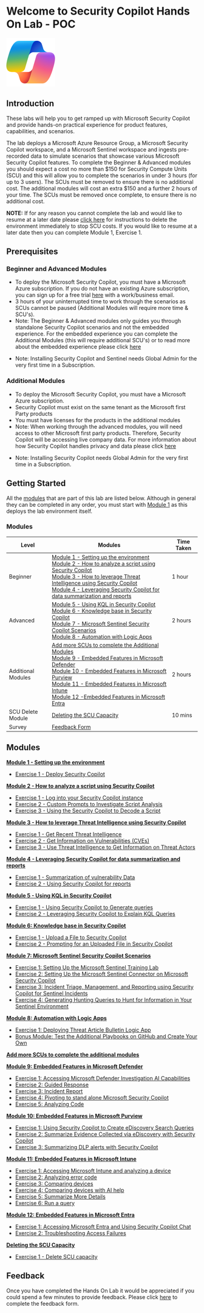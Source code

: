 # Welcome to Security Copilot Hands On Lab - POC

![Security CoPilot Logo](https://github.com/Azure/Copilot-For-Security/blob/main/Images/ic_fluent_copilot_64_64%402x.png)

## Introduction

These labs will help you to get ramped up with Microsoft Security Copilot and provide hands-on practical experience for product features, capabilities, and scenarios.

The lab deploys a Microsoft Azure Resource Group, a Microsoft Security Copilot workspace, and a Microsoft Sentinel workspace and ingests pre-recorded data to simulate scenarios that showcase various Microsoft Security Copilot features. To complete the Beginner & Advanced modules you should expect a cost no more than $150 for Security Compute Units (SCU) and this will allow you to complete the scenarios in under 3 hours (for up to 3 users). The SCUs must be removed to ensure there is no additional cost. The additional modules will cost an extra $150 and a further 2 hours of your time. The SCUs must be removed once complete, to ensure there is no additional cost.

**NOTE:** If for any reason you cannot complete the lab and would like to resume at a later date please [click here](https://aka.ms/CFSDeleteSCU) for instructions to delete the environment immediately to stop SCU costs. If you would like to resume at a later date then you can complete Module 1, Exercise 1.

## Prerequisites 
### Beginner and Advanced Modules
- To deploy the Microsoft Security Copilot, you must have a Microsoft Azure subscription. If you do not have an existing Azure subscription, you can sign up for a free trial [here](https://azure.microsoft.com/free/) with a work/business email.
- 3 hours of your uninterrupted time to work through the scenarios as SCUs cannot be paused (Additional Modules will require more time & SCU's).
- Note: The Beginner & Advanced modules only guides you through standalone Security Copilot scenarios and not the embedded experience. For the embedded experience you can complete the Additional Modules (this will require additional SCU's) or to read more about the embedded experience please click [here](https://learn.microsoft.com/en-us/copilot/security/experiences-security-copilot)
<!--- - Permissions to create a resource group in your Azure subscription --->
- Note: Installing Security Copilot and Sentinel needs Global Admin for the very first time in a Subscription.

### Additional Modules
- To deploy the Microsoft Security Copilot, you must have a Microsoft Azure subscription.
- Security Copilot must exist on the same tenant as the Microsoft first Party products  
- You must have licenses for the products in the additional modules
- Note: When working through the advanced modules, you will need access to other Microsoft first party products. Therefore, Security Copilot will be accessing live company data. For more information about how Security Copilot handles privacy and data please click [here](https://learn.microsoft.com/en-us/copilot/security/privacy-data-security)
<!--- - Permissions to create a resource group in your Azure subscription --->
- Note: Installing Security Copilot needs Global Admin for the very first time in a Subscription.
## Getting Started

All the [modules](Modules) that are part of this lab are listed below. Although in general they can be completed in any order, you must start with [Module 1](Modules/Module-1-Setting-up-the-environment.md) as this deploys the lab environment itself.

### Modules

| Level    | Modules | Time Taken |
|----------|---------|------------|
| Beginner | [Module 1 - Setting up the environment](https://aka.ms/CfSModule1) <br> [Module 2 - How to analyze a script using Security Copilot](https://aka.ms/CfSModule2) <br> [Module 3 - How to leverage Threat Intelligence using Security Copilot](https://aka.ms/CfSModule3) <br> [Module 4 - Leveraging Security Copilot for data summarization and reports](https://aka.ms/CfSModule4) | 1 hour |
| Advanced | [Module 5 - Using KQL in Security Copilot](https://aka.ms/CfSModule5) <br> [Module 6 - Knowledge base in Security Copilot](https://aka.ms/CfSModule6) <br> [Module 7 - Microsoft Sentinel Security Copilot Scenarios](https://aka.ms/CfSModule7) <br> [Module 8 - Automation with Logic Apps](https://aka.ms/CfSModule8) <br>  | 2 hours |
| Additional Modules | [Add more SCUs to complete the Additional Modules](https://github.com/jmf321/CfS-Hands-On-Lab/blob/main/Modules/AdditionalSCUs) <br> [Module 9 - Embedded Features in Microsoft Defender](https://aka.ms/CfSModule9) <br> [Module 10 - Embedded Features in Microsoft Purview](https://aka.ms/CfSModule10) <br> [Module 11 - Embedded Features in Microsoft Intune](https://aka.ms/CfSModule11) <br> [Module 12 -Embedded Features in Microsoft Entra](https://aka.ms/CfSModule12) <br>  | 2 hours |
| SCU Delete Module | [Deleting the SCU Capacity](https://aka.ms/CFSDeleteSCU) | 10 mins
| Survey | [Feedback Form](https://forms.office.com/r/UbeFd7uuBc)

## Modules

[**Module 1 - Setting up the environment**](https://aka.ms/CfSModule1)
- [Exercise 1 - Deploy Security Copilot](Modules/Module-1-Setting-up-the-environment.md#exercise-1-deploy-copilot-for-security)
<!--- - [Exercise 2 - Deploy the SCU timer Logic App](Modules/Module-1-Setting-up-the-environment.md#exercise-2-deploy-the-scu-timer-logic-app) (**NOTE:** This step is important to make sure the SCUs are automatically removed after 3 hours, so you won't incur any additional costs.)--->


[**Module 2 - How to analyze a script using Security Copilot**](https://aka.ms/CfSModule2)
- [Exercise 1 - Log into your Security Copilot instance](Modules/Module-2-Script-analysis.md#exercise-1--using-the-script-analysis-promptbook)
- [Exercise 2 - Custom Prompts to Investigate Script Analysis](Modules/Module-2-Script-analysis.md#exercise-2-custom-prompts-to-investigate-script-analysis)
- [Exercise 3 - Using the Security Copilot to Decode a Script](Modules/Module-2-Script-analysis.md#exercise-3--using-the-copilot-for-security-to-decode-a-script)

[**Module 3 - How to leverage Threat Intelligence using Security Copilot**](https://aka.ms/CfSModule3)
- [Exercise 1 - Get Recent Threat Intelligence](Modules/Module-3-Threat-intelligence-scenarios.md#exercise-1-get-recent-threat-intelligence)
- [Exercise 2 - Get Information on Vulnerabilities (CVEs)](Modules/Module-3-Threat-intelligence-scenarios.md#exercise-2-get-information-on-vulnerabilities-cves)
- [Exercise 3 - Use Threat Intelligence to Get Information on Threat Actors](Modules/Module-3-Threat-intelligence-scenarios.md#exercise-3-use-threat-intelligence-to-get-information-on-threat-actors)

[**Module 4 - Leveraging Security Copilot for data summarization and reports**](https://aka.ms/CfSModule4)
- [Exercise 1 - Summarization of vulnerability Data](Modules/Module-4-Summarization-of-data.md#exercise-1---summarization-of-vulnerability-data)
- [Exercise 2 - Using Security Copilot for reports](Modules/Module-4-Summarization-of-data.md#exercise-2---using-copilot-for-security-for-reports)

[**Module 5 - Using KQL in Security Copilot**](https://aka.ms/CfSModule5)
- [Exercise 1 - Using Security Copilot to Generate queries](Modules/Module-5-Generating-KQL-queries.md#exercise-1-using-copilot-for-security-to-generate-queries)
- [Exercise 2 - Leveraging Security Copilot to Explain KQL Queries](Modules/Module-5-Generating-KQL-queries.md#exercise-2-leveraging-copilot-for-security-to-explain-kql-queries)

[**Module 6: Knowledge base in Security Copilot**](https://aka.ms/CfSModule6)
- [Exercise 1 - Upload a File to Security Copilot](Modules/Module-6-Knowledge-base-in-Copilot-for-Security.md#exercise-1-upload-a-file-to-copilot-for-security)
- [Exercise 2 - Prompting for an Uploaded File in Security Copilot](Modules/Module-6-Knowledge-base-in-Copilot-for-Security.md#exercise-2-prompting-for-an-uploaded-file-in-copilot-for-security)

[**Module 7: Microsoft Sentinel Security Copilot Scenarios**](https://aka.ms/CfSModule7)
- [Exercise 1: Setting Up the Microsoft Sentinel Training Lab](https://github.com/jmf321/CfS-Hands-On-Training/blob/main/Modules/Module-7-Microsoft-Sentinel-Copilot-For-Security-Scenarios.md#exercise-1-setting-up-the-microsoft-sentinel-training-lab)
- [Exercise 2: Setting Up the Microsoft Sentinel Connector on Microsoft Security Copilot](https://github.com/jmf321/CfS-Hands-On-Training/blob/main/Modules/Module-7-Microsoft-Sentinel-Copilot-For-Security-Scenarios.md#exercise-2-setting-up-the-microsoft-sentinel-connector-on-microsoft-copilot-for-security)
- [Exercise 3: Incident Triage, Management, and Reporting using Security Copilot for Sentinel Incidents](https://github.com/jmf321/CfS-Hands-On-Training/blob/main/Modules/Module-7-Microsoft-Sentinel-Copilot-For-Security-Scenarios.md#exercise-3-incident-triage--management-and-reporting-using-copilot-for-security-for-sentinel-incidents)
- [Exercise 4: Generating Hunting Queries to Hunt for Information in Your Sentinel Environment](https://github.com/jmf321/CfS-Hands-On-Training/blob/main/Modules/Module-7-Microsoft-Sentinel-Copilot-For-Security-Scenarios.md#exercise-4-generating-hunting-queries-to-hunt-for-information-in-your-sentinel-evironment)

[**Module 8: Automation with Logic Apps**](https://aka.ms/CfSModule8)
- [Exercise 1: Deploying Threat Article Bulletin Logic App](https://github.com/jmf321/CfS-Hands-On-Training/blob/main/Modules/Module-8-Automation-with-Logic-Apps.md#exercise-1-deploying-threat-article-bulletin-logic-app)
- [Bonus Module: Test the Additional Playbooks on GitHub and Create Your Own](https://github.com/jmf321/CfS-Hands-On-Training/blob/main/Modules/Module-8-Automation-with-Logic-Apps.md#bonus-module-test-the-additional-playbooks-on-github-and-create-your-own)

[**Add more SCUs to complete the additional modules**](https://github.com/jmf321/CfS-Hands-On-Lab/blob/main/Modules/AdditionalSCUs)

[**Module 9: Embedded Features in Microsoft Defender**](https://aka.ms/CfSModule9)
- [Exercise 1: Accessing Microsoft Defender Investigation AI Capabilities](https://github.com/jmf321/CfS-Hands-On-Lab/blob/main/Modules/Module-9-Embedded-Features-in-Microsoft-Defender.md#exercise-1-accessing-microsoft-defender-investigation-ai-capabilities)
- [Exercise 2: Guided Response](https://github.com/jmf321/CfS-Hands-On-Lab/blob/main/Modules/Module-9-Embedded-Features-in-Microsoft-Defender.md#exercise-2-guided-response)
- [Exercise 3: Incident Report](https://github.com/jmf321/CfS-Hands-On-Lab/blob/main/Modules/Module-9-Embedded-Features-in-Microsoft-Defender.md#exercise-3-incident-report-)
- [Exercise 4: Pivoting to stand alone Microsoft Security Copilot](https://github.com/jmf321/CfS-Hands-On-Lab/blob/main/Modules/Module-9-Embedded-Features-in-Microsoft-Defender.md#exercise-4-pivoting-to-stand-alone-microsoft-security-copilot-)
- [Exercise 5: Analyzing Code](https://github.com/jmf321/CfS-Hands-On-Lab/blob/main/Modules/Module-9-Embedded-Features-in-Microsoft-Defender.md#exercise-5-analyzing-code-)

[**Module 10: Embedded Features in Microsoft Purview**](https://aka.ms/CfSModule10)
- [Exercise 1: Using Security Copilot to Create eDiscovery Search Queries](https://github.com/jmf321/CfS-Hands-On-Lab/blob/main/Modules/Module-10-eDiscovery-Search-in-Microsoft-Purview.md#exercise-1-using-security-copilot-to-create-ediscovery-search-queries)
- [Exercise 2: Summarize Evidence Collected via eDiscovery with Security Copilot](https://github.com/jmf321/CfS-Hands-On-Lab/blob/main/Modules/Module-10-eDiscovery-Search-in-Microsoft-Purview.md#exercise-2-summarize-evidence-collected-via-ediscovery-with-security-copilot)
- [Exercise 3: Summarizing DLP alerts with Security Copilot](https://github.com/jmf321/CfS-Hands-On-Lab/blob/main/Modules/Module-10-eDiscovery-Search-in-Microsoft-Purview.md#exercise-3-summarizing-dlp-alerts-with-security-copilot)

[**Module 11: Embedded Features in Microsoft Intune**](https://aka.ms/CfSModule11)
- [Exercise 1: Accessing Microsoft Intune and analyzing a device](https://github.com/jmf321/CfS-Hands-On-Lab/blob/main/Modules/Module-11-Embedded-Features-in-Microsoft-Intune.md#exercise-1-accessing-microsoft-intune-and-analyzing-a-device)
- [Exercise 2: Analyzing error code](https://github.com/jmf321/CfS-Hands-On-Lab/blob/main/Modules/Module-11-Embedded-Features-in-Microsoft-Intune.md#exercise-2-analyzing-error-code)
- [Exercise 3: Comparing devices](https://github.com/jmf321/CfS-Hands-On-Lab/blob/main/Modules/Module-11-Embedded-Features-in-Microsoft-Intune.md#exercise-3-comparing-devices)
- [Exercise 4: Comparing devices with AI help](https://github.com/jmf321/CfS-Hands-On-Lab/blob/main/Modules/Module-11-Embedded-Features-in-Microsoft-Intune.md#exercise-4-comparing-devices-with-ai-help)
- [Exercise 5: Summarize More Details](https://github.com/jmf321/CfS-Hands-On-Lab/blob/main/Modules/Module-11-Embedded-Features-in-Microsoft-Intune.md#exercise-5-summarize-more-details)
- [Exercise 6: Run a query](https://github.com/jmf321/CfS-Hands-On-Lab/blob/main/Modules/Module-11-Embedded-Features-in-Microsoft-Intune.md#exercise-6-run-a-query)

[**Module 12: Embedded Features in Microsoft Entra**](https://aka.ms/CfSModule12)
- [Exercise 1: Accessing Microsoft Entra and Using Security Copilot Chat](https://github.com/jmf321/CfS-Hands-On-Lab/blob/main/Modules/Module-12-Embedded-Features-in-Microsoft-Entra.md#exercise-1-accessing-microsoft-entra-and-using-security-copilot-chat)
- [Exercise 2: Troubleshooting Access Failures](https://github.com/jmf321/CfS-Hands-On-Lab/blob/main/Modules/Module-12-Embedded-Features-in-Microsoft-Entra.md#exercise-2-troubleshooting-access-failures)

[**Deleting the SCU Capacity**](https://aka.ms/CFSDeleteSCU)
- [Exercise 1 - Delete SCU capacity](Modules/Deleting-SCU.md#exercise-1---delete-scu-capacity)

## Feedback
Once you have completed the Hands On Lab it would be appreciated if you could spend a few minutes to provide feedback. Please click [here](https://forms.office.com/r/UbeFd7uuBc) to complete the feedback form.
